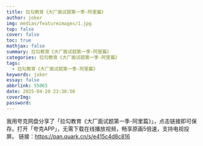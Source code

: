 ```yaml
---
title: 拉勾教育《大厂面试题第一季-阿里篇》
author: joker
img: medias/featureimages/1.jpg
top: false
cover: false
toc: true
mathjax: false
summary: 拉勾教育《大厂面试题第一季-阿里篇》
categories: 拉勾教育《大厂面试题第一季-阿里篇》
tags:
  - 拉勾教育《大厂面试题第一季-阿里篇》
keywords: joker
essay: false
abbrlink: 55065
date: 2025-04-20 23:38:50
coverImg:
password:
---
```


我用夸克网盘分享了「拉勾教育《大厂面试题第一季-阿里篇》」，点击链接即可保存。打开「夸克APP」，无需下载在线播放视频，畅享原画5倍速，支持电视投屏。
链接：https://pan.quark.cn/s/e415c4d8c816
